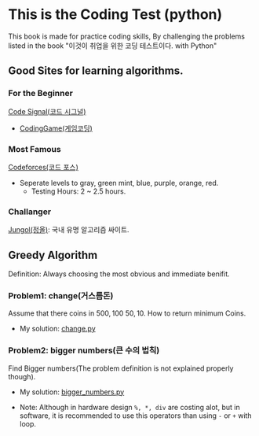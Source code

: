 # This is the Coding Test (python)
This book is made for practice coding skills, By challenging the problems listed in the book "이것이 취업을 위한 코딩 테스트이다. with Python"

## Good Sites for learning algorithms.
### For the Beginner 
[Code Signal(코드 시그널)](https://app.codesignal.com)
 - [CodingGame(게임코딩)](https://www.codeingame.com) 

### Most Famous 
[Codeforces(코드 포스)](https://codeforces.com)
- Seperate levels to gray, green mint, blue, purple, orange, red.
    - Testing Hours: 2 ~ 2.5 hours.

### Challanger 
[Jungol(정올)](http://jungol.co.kr): 국내 유명 알고리즘 싸이트.


## Greedy Algorithm
Definition: Always choosing the most obvious and immediate benifit.

### Problem1: change(거스름돈)
Assume that there coins in 500$, 100$ 50$, 10$. How to return minimum Coins. 
- My solution: [change.py](greedy/chagne.py)

### Problem2: bigger numbers(큰 수의 법칙)
Find Bigger numbers(The problem definition is not explained properly though). 
- My solution: [bigger_numbers.py](greedy/bigger_numbers.py)

- Note: Although in hardware design `%, *, div` are costing alot, but in software, it is recommended to use this operators than using `-` or `+` with loop. 
